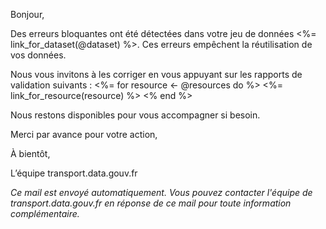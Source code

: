 Bonjour,

Des erreurs bloquantes ont été détectées dans votre jeu de données <%= link_for_dataset(@dataset) %>. Ces erreurs empêchent la réutilisation de vos données.

Nous vous invitons à les corriger en vous appuyant sur les rapports de validation suivants :
<%= for resource <- @resources do %>
<%= link_for_resource(resource) %>
<% end %>

Nous restons disponibles pour vous accompagner si besoin.

Merci par avance pour votre action,

À bientôt,

L’équipe transport.data.gouv.fr

*Ce mail est envoyé automatiquement. Vous pouvez contacter l'équipe de transport.data.gouv.fr en réponse de ce mail pour toute information complémentaire.*
